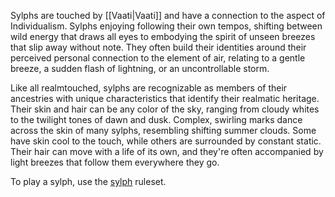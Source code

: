 Sylphs are touched by [[Vaati|Vaati]] and have a connection to the aspect of Individualism. Sylphs enjoying following their own tempos, shifting between wild energy that draws all eyes to embodying the spirit of unseen breezes that slip away without note. They often build their identities around their perceived personal connection to the element of air, relating to a gentle breeze, a sudden flash of lightning, or an uncontrollable storm.

Like all realmtouched, sylphs are recognizable as members of their ancestries with unique characteristics that identify their realmatic heritage. Their skin and hair can be any color of the sky, ranging from cloudy whites to the twilight tones of dawn and dusk. Complex, swirling marks dance across the skin of many sylphs, resembling shifting summer clouds. Some have skin cool to the touch, while others are surrounded by constant static. Their hair can move with a life of its own, and they're often accompanied by light breezes that follow them everywhere they go.

To play a sylph, use the [sylph](https://2e.aonprd.com/Ancestries.aspx?ID=37) ruleset.
